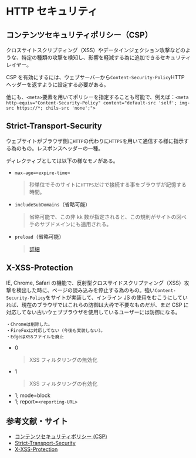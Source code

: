# HTTP セキュリティ

## コンテンツセキュリティポリシー（CSP）

クロスサイトスクリプティング（XSS）やデータインジェクション攻撃などのような、特定の種類の攻撃を検知し、影響を軽減する為に追加できるセキュリティレイヤー。

CSP を有効にするには、ウェブサーバーから`Content-Security-Policy`HTTP ヘッダーを返すように設定する必要がある。

他にも、`<meta>`要素を用いてポリシーを指定することも可能で、例えば：`<meta http-equiv="Content-Security-Policy" content="default-src 'self'; img-src https://*; chils-src 'none';">`

## Strict-Transport-Security

ウェブサイトがブラウザ側に`HTTP`の代わりに`HTTPS`を用いて通信する様に指示する為のもの。レスポンスヘッダーの一種。

ディレクティブとしては以下の様なモノがある。

- `max-age=<expire-time>`
  > 秒単位でそのサイトに`HTTPS`だけで接続する事をブラウザが記憶する時間。
- `includeSubDomains`（省略可能）
  > 省略可能で、この非 kk 数が指定されると、この規則がサイトの図べ手のサブドメインにも適用される。
- `preload`（省略可能）
  > [詳細](https://hstspreload.org/)

## X-XSS-Protection

IE, Chrome, Safari の機能で、反射型クロスサイドスクリプティング（XSS）攻撃を検出した時に、ページの読み込みを停止する為のもの。強い`Content-Security-Policy`をサイトが実装して、インライン JS の使用をむこうにしていれば、現在のブラウザではこれらの防御は大枠で不要なものだが、まだ CSP に対応してない古いウェブブラウザを使用しているユーザーには防御になる。

```
・Chromeは削除した。
・FireFoxは対応してない（今後も実装しない）。
・EdgeはXSSファイルを廃止
```

- 0
  > XSS フィルタリングの無効化
- 1
  > XSS フィルタリングの有効化
- 1; mode=block
- 1; report=`<reporting-URL>`

## 参考文献・サイト

- [コンテンツセキュリティポリシー (CSP)](https://developer.mozilla.org/ja/docs/Web/HTTP/CSP)
- [Strict-Transport-Security](https://developer.mozilla.org/ja/docs/Web/HTTP/Headers/Strict-Transport-Security)
- [X-XSS-Protection](https://developer.mozilla.org/ja/docs/Web/HTTP/Headers/X-XSS-Protection)
